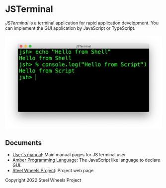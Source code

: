# JSTerminal
*JSTerminal* is a terminal application for rapid application development. You can implement the GUI application by JavaScript or TypeScript.

![Screen Shot 1](Documents/Images/main-screenshot.png)

## Documents
* [User's manual](https://github.com/steelwheels/JSTerminal/blob/master/Documents/UsersManual.md): Main manual pages for JSTerminal user.
* [Amber Programming Language](https://github.com/steelwheels/Amber/blob/master/Document/amber-language.md): The JavaScript like language to declare GUI.
* [Steel Wheels Project](http://steelwheels.github.io): Project web page

Copyright 2022 Steel Wheels Project
